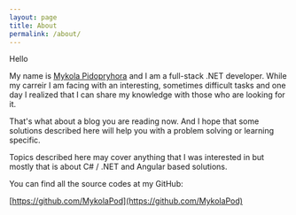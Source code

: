 ```yaml
---
layout: page
title: About
permalink: /about/
---
```


Hello

My name is [Mykola Pidopryhora](https://linkedin.com/in/mykola-pidopryhora-46782372) and I am a full-stack .NET developer.
While my carreir I am facing with an interesting, sometimes difficult tasks and one day I realized
that I can share my knowledge with those who are looking for it.

That's what about a blog you are reading now. And I hope that some solutions described here will help 
you with a problem solving or learning specific.

Topics described here may cover anything that I was interested in but mostly that is about C# / .NET and Angular based solutions.

You can find all the source codes at my GitHub:

[https://github.com/MykolaPod](https://github.com/MykolaPod)